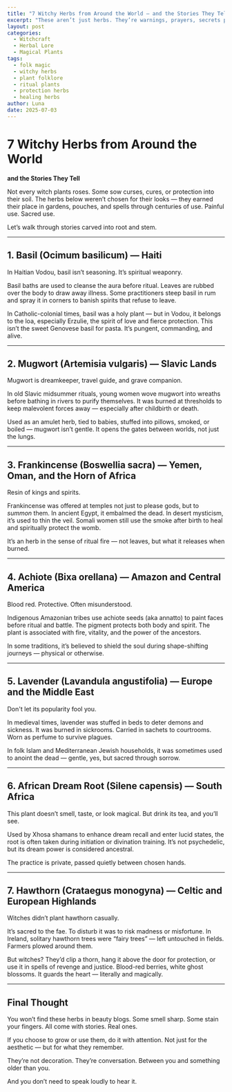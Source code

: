 ```yaml
---
title: "7 Witchy Herbs from Around the World — and the Stories They Tell"
excerpt: "These aren’t just herbs. They’re warnings, prayers, secrets passed in whispers. From Haitian basil to Slavic mugwort, meet the plants that witches trusted long before Instagram spells and matcha moon water."
layout: post
categories:
  - Witchcraft
  - Herbal Lore
  - Magical Plants
tags:
  - folk magic
  - witchy herbs
  - plant folklore
  - ritual plants
  - protection herbs
  - healing herbs
author: Luna
date: 2025-07-03
---
```


# 7 Witchy Herbs from Around the World  
**and the Stories They Tell**

Not every witch plants roses. Some sow curses, cures, or protection into their soil. The herbs below weren’t chosen for their looks — they earned their place in gardens, pouches, and spells through centuries of use. Painful use. Sacred use.

Let’s walk through stories carved into root and stem.

---

## 1. Basil (Ocimum basilicum) — Haiti

In Haitian Vodou, basil isn’t seasoning. It’s spiritual weaponry.

Basil baths are used to cleanse the aura before ritual. Leaves are rubbed over the body to draw away illness. Some practitioners steep basil in rum and spray it in corners to banish spirits that refuse to leave.

In Catholic-colonial times, basil was a holy plant — but in Vodou, it belongs to the loa, especially Erzulie, the spirit of love and fierce protection. This isn’t the sweet Genovese basil for pasta. It’s pungent, commanding, and alive.

---

## 2. Mugwort (Artemisia vulgaris) — Slavic Lands

Mugwort is dreamkeeper, travel guide, and grave companion.

In old Slavic midsummer rituals, young women wove mugwort into wreaths before bathing in rivers to purify themselves. It was burned at thresholds to keep malevolent forces away — especially after childbirth or death.

Used as an amulet herb, tied to babies, stuffed into pillows, smoked, or boiled — mugwort isn’t gentle. It opens the gates between worlds, not just the lungs.

---

## 3. Frankincense (Boswellia sacra) — Yemen, Oman, and the Horn of Africa

Resin of kings and spirits.

Frankincense was offered at temples not just to please gods, but to *summon* them. In ancient Egypt, it embalmed the dead. In desert mysticism, it’s used to thin the veil. Somali women still use the smoke after birth to heal and spiritually protect the womb.

It’s an herb in the sense of ritual fire — not leaves, but what it releases when burned.

---

## 4. Achiote (Bixa orellana) — Amazon and Central America

Blood red. Protective. Often misunderstood.

Indigenous Amazonian tribes use achiote seeds (aka annatto) to paint faces before ritual and battle. The pigment protects both body and spirit. The plant is associated with fire, vitality, and the power of the ancestors.

In some traditions, it’s believed to shield the soul during shape-shifting journeys — physical or otherwise.

---

## 5. Lavender (Lavandula angustifolia) — Europe and the Middle East

Don't let its popularity fool you.

In medieval times, lavender was stuffed in beds to deter demons and sickness. It was burned in sickrooms. Carried in sachets to courtrooms. Worn as perfume to survive plagues.

In folk Islam and Mediterranean Jewish households, it was sometimes used to anoint the dead — gentle, yes, but sacred through sorrow.

---

## 6. African Dream Root (Silene capensis) — South Africa

This plant doesn’t smell, taste, or look magical. But drink its tea, and you’ll see.

Used by Xhosa shamans to enhance dream recall and enter lucid states, the root is often taken during initiation or divination training. It’s not psychedelic, but its dream power is considered ancestral.

The practice is private, passed quietly between chosen hands.

---

## 7. Hawthorn (Crataegus monogyna) — Celtic and European Highlands

Witches didn’t plant hawthorn casually.

It’s sacred to the fae. To disturb it was to risk madness or misfortune. In Ireland, solitary hawthorn trees were “fairy trees” — left untouched in fields. Farmers plowed around them.

But witches? They’d clip a thorn, hang it above the door for protection, or use it in spells of revenge and justice. Blood-red berries, white ghost blossoms. It guards the heart — literally and magically.

---

## Final Thought

You won’t find these herbs in beauty blogs. Some smell sharp. Some stain your fingers. All come with stories. Real ones.

If you choose to grow or use them, do it with attention. Not just for the aesthetic — but for what they remember.

They’re not decoration. They’re conversation. Between you and something older than you.

And you don’t need to speak loudly to hear it.
